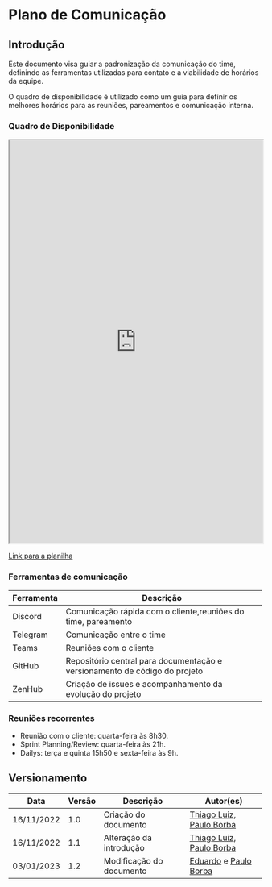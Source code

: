 #	Plano de Comunicação

##	Introdução
Este documento visa guiar a padronização da comunicação do time, definindo as ferramentas utilizadas para contato e a viabilidade de horários da equipe.

O quadro de disponibilidade é utilizado como um guia para definir os melhores horários para as reuniões, pareamentos e comunicação interna.

###	Quadro de Disponibilidade

<iframe width="100%" height="800px" style={{minWidth: "640px", minHeight: "480px", backgroundColor: "#f4f4f4", border: "1px solid #efefef" }} src="https://docs.google.com/spreadsheets/d/1CI98JZXCWqoH4d-ycIWcolLLr6fknudG5CTV184qsi0/edit?usp=sharing"></iframe>

[Link para a planilha](https://docs.google.com/spreadsheets/d/1CI98JZXCWqoH4d-ycIWcolLLr6fknudG5CTV184qsi0/edit?usp=sharing)

### Ferramentas de comunicação

| Ferramenta | Descrição |
| ---------- | --------- |
| Discord    | Comunicação rápida com o cliente,reuniões do time, pareamento |
| Telegram   | Comunicação entre o time |
| Teams      | Reuniões com o cliente |
| GitHub     | Repositório central para documentação e versionamento de código do projeto |
| ZenHub     | Criação de issues e acompanhamento da evolução do projeto |


###	Reuniões recorrentes

- Reunião com o cliente: quarta-feira às 8h30.
- Sprint Planning/Review: quarta-feira às 21h.
- Dailys: terça e quinta 15h50 e sexta-feira às 9h.
## Versionamento

| Data | Versão | Descrição | Autor(es) |
|------|------|------|------|
|16/11/2022|1.0| Criação do documento |[Thiago Luiz](https://github.com/thiagolsg), [Paulo Borba](https://github.com/paulohborba)
|16/11/2022|1.1| Alteração da introdução |[Thiago Luiz](https://github.com/thiagolsg), [Paulo Borba](https://github.com/paulohborba)
|03/01/2023|1.2| Modificação do documento |[Eduardo](https://github.com/fxred) e [Paulo Borba](https://github.com/paulohborba) |